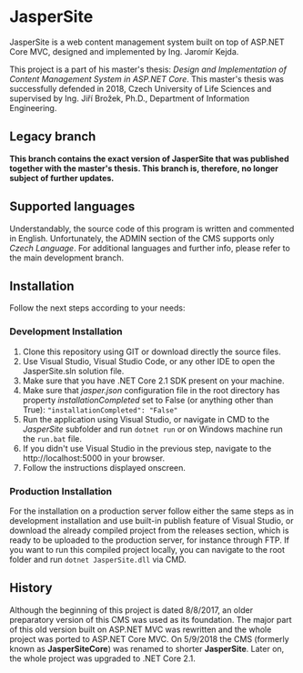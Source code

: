 # JasperSite
JasperSite is a web content management system built on top of ASP.NET Core MVC, designed and implemented by Ing. Jaromír Kejda. 

This project is a part of his master's thesis: _Design and Implementation of Content Management System in ASP.NET Core_.
This master's thesis was successfully defended in 2018, Czech University of Life Sciences and supervised by Ing. Jiří Brožek, Ph.D., Department of Information Engineering.

## Legacy branch
__This branch contains the exact version of JasperSite that was published together with the master's thesis. This branch is, therefore, no longer subject of further updates.__ 

## Supported languages
Understandably, the source code of this program is written and commented in English. Unfortunately, the ADMIN section of the CMS supports only _Czech Language_. For additional languages and further info, please refer to the main development branch. 

## Installation
Follow the next steps according to your needs:

### Development Installation
1. Clone this repository using GIT or download directly the source files.
2. Use Visual Studio, Visual Studio Code, or any other IDE to open the JasperSite.sln solution file.
3. Make sure that you have .NET Core 2.1 SDK present on your machine.
4. Make sure that _jasper.json_ configuration file in the root directory has property _installationCompleted_ set to False (or anything other than True): `"installationCompleted": "False"`
5. Run the application using Visual Studio, or navigate in CMD to the _JasperSite_ subfolder and run `dotnet run` or on Windows machine run the `run.bat` file.
6. If you didn't use Visual Studio in the previous step, navigate to the http://localhost:5000 in your browser.
7. Follow the instructions displayed onscreen.

### Production Installation
For the installation on a production server follow either the same steps as in development installation and use built-in publish feature of Visual Studio, or download the already compiled project from the releases section, which is ready to be uploaded to the production server, for instance through FTP.
If you want to run this compiled project locally, you can navigate to the root folder and run `dotnet JasperSite.dll` via CMD. 


## History
Although the beginning of this project is dated 8/8/2017, an older preparatory version of this CMS was used as its foundation.
The major part of this old version built on ASP.NET MVC was rewritten and the whole project was ported to ASP.NET Core MVC. On 5/9/2018 the CMS (formerly known as __JasperSiteCore__) was renamed to shorter __JasperSite__. Later on, the whole project was upgraded to .NET Core 2.1.